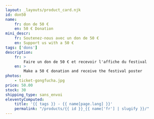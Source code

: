 ```yaml
---
layout: _layouts/product_card.njk
id: don50
name:
    fr: don de 50 €
    en: 50 € Donation
mini_descr:
    fr: Soutenez-nous avec un don de 50 €
    en: Support us with a 50 €
tags: ['dons']
description: 
    fr: >
        Faire un don de 50 € et recevoir l'affiche du festival
    en: >
        Make a 50 € donation and receive the festival poster
photos:
    - ticket-gongfucha.jpg
price: 50.00
stock: 30
shipping_type: sans_envoi
eleventyComputed:
    title: '{{ tags }} - {{ name[page.lang] }}'
    permalink: "/products/{{ id }}_{{ name['fr'] | slugify }}/"
---
```

